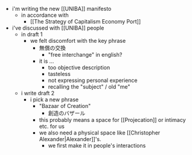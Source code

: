 - i'm writing the new [[UNIBA]] manifesto
	- in accordance with
		- [[The Strategy of Capitalism Economy Port]]
- i've discussed with [[UNIBA]] people
	- in draft 1
		- we felt discomfort with the key phrase
			- 無償の交換
				- "free interchange" in english?
			- it is ...
				- too objective description
				- tasteless
				- not expressing personal experience
				- recalling the "subject" / old "me"
	- i write draft 2
		- i pick a new phrase
			- "Bazaar of Creation"
				- 創造のバザール
			- this probably means a space for [[Projecation]] or intimacy etc. for us
			- we also need a physical space like [[Christopher Alexander|Alexander]]'s.
				- we first make it in people's interactions